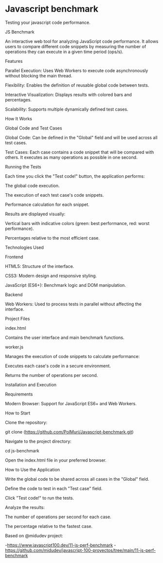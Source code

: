 # Javascript benchmark
Testing your javascript code performance.

JS Benchmark

An interactive web tool for analyzing JavaScript code performance. It allows users to compare different code snippets by measuring the number of operations they can execute in a given time period (ops/s).

Features

Parallel Execution: Uses Web Workers to execute code asynchronously without blocking the main thread.

Flexibility: Enables the definition of reusable global code between tests.

Interactive Visualization: Displays results with colored bars and percentages.

Scalability: Supports multiple dynamically defined test cases.

How It Works

Global Code and Test Cases

Global Code: Can be defined in the "Global" field and will be used across all test cases.

Test Cases: Each case contains a code snippet that will be compared with others. It executes as many operations as possible in one second.

Running the Tests

Each time you click the "Test code!" button, the application performs:

The global code execution.

The execution of each test case's code snippets.

Performance calculation for each snippet.

Results are displayed visually:

Vertical bars with indicative colors (green: best performance, red: worst performance).

Percentages relative to the most efficient case.

Technologies Used

Frontend

HTML5: Structure of the interface.

CSS3: Modern design and responsive styling.

JavaScript (ES6+): Benchmark logic and DOM manipulation.

Backend

Web Workers: Used to process tests in parallel without affecting the interface.

Project Files

index.html

Contains the user interface and main benchmark functions.

worker.js

Manages the execution of code snippets to calculate performance:

Executes each case's code in a secure environment.

Returns the number of operations per second.

Installation and Execution

Requirements

Modern Browser: Support for JavaScript ES6+ and Web Workers.

How to Start

Clone the repository:

git clone (https://github.com/PolMuri/Javascript-benchmark.git)

Navigate to the project directory:

cd js-benchmark

Open the index.html file in your preferred browser.

How to Use the Application

Write the global code to be shared across all cases in the "Global" field.

Define the code to test in each "Test case" field.

Click "Test code!" to run the tests.

Analyze the results:

The number of operations per second for each case.

The percentage relative to the fastest case.

Based on @midudev project: 

-https://www.javascript100.dev/11-js-perf-benchmark 
-https://github.com/midudev/javascript-100-proyectos/tree/main/11-js-perf-benchmark
